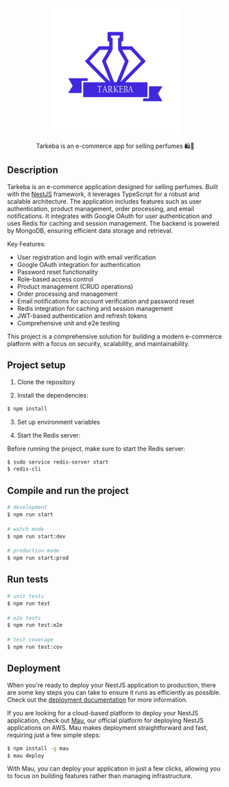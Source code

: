 <p align="center">
  <img src="./logo.png" width="300" alt="tarkeba-logo" />
</p>
<p align="center">Tarkeba is an e-commerce app for selling perfumes 🛍️🌸</p>

## Description

Tarkeba is an e-commerce application designed for selling perfumes. Built with the [NestJS](https://github.com/nestjs/nest) framework, it leverages TypeScript for a robust and scalable architecture. The application includes features such as user authentication, product management, order processing, and email notifications. It integrates with Google OAuth for user authentication and uses Redis for caching and session management. The backend is powered by MongoDB, ensuring efficient data storage and retrieval.

Key Features:
- User registration and login with email verification
- Google OAuth integration for authentication
- Password reset functionality
- Role-based access control
- Product management (CRUD operations)
- Order processing and management
- Email notifications for account verification and password reset
- Redis integration for caching and session management
- JWT-based authentication and refresh tokens
- Comprehensive unit and e2e testing

This project is a comprehensive solution for building a modern e-commerce platform with a focus on security, scalability, and maintainability.

## Project setup

1. Clone the repository

2. Install the dependencies:

```bash
$ npm install
```

3. Set up environment variables

4. Start the Redis server:

Before running the project, make sure to start the Redis server:

```bash
$ sudo service redis-server start
$ redis-cli
```


## Compile and run the project

```bash
# development
$ npm run start

# watch mode
$ npm run start:dev

# production mode
$ npm run start:prod
```

## Run tests

```bash
# unit tests
$ npm run test

# e2e tests
$ npm run test:e2e

# test coverage
$ npm run test:cov
```

## Deployment

When you're ready to deploy your NestJS application to production, there are some key steps you can take to ensure it runs as efficiently as possible. Check out the [deployment documentation](https://docs.nestjs.com/deployment) for more information.

If you are looking for a cloud-based platform to deploy your NestJS application, check out [Mau](https://mau.nestjs.com), our official platform for deploying NestJS applications on AWS. Mau makes deployment straightforward and fast, requiring just a few simple steps:

```bash
$ npm install -g mau
$ mau deploy
```

With Mau, you can deploy your application in just a few clicks, allowing you to focus on building features rather than managing infrastructure.
